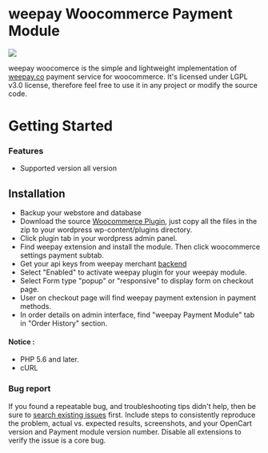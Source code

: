 # weepay Woocommerce Payment Module
![](https://service.weepay.co/form/normal.svg)

weepay woocomerce is the simple and lightweight implementation of [weepay.co](https://www.weepay.co) payment service for woocommerce. It's licensed under LGPL v3.0 license, therefore feel free to use it in any project or modify the source code.

# Getting Started


  ### Features
  
  - Supported version  all version



## Installation
* Backup your webstore and database
* Download the source [Woocommerce Plugin](https://github.com/weepay/Woocommerce/releases/), just copy all the files in the zip to your wordpress wp-content/plugins  directory.
* Click plugin tab  in your wordpress admin panel.
* Find weepay extension and install the module. Then click woocommerce settings payment subtab.
* Get your api keys from weepay merchant [backend](https://www.pos.weepay.co/)
* Select "Enabled" to activate weepay plugin for your weepay module.
* Select Form type "popup" or "responsive" to display form on checkout page.
* User on checkout page will find weepay payment extension in payment methods.
* In order details on admin interface, find "weepay Payment Module" tab in "Order History" section.

#### Notice :
* PHP 5.6 and later.
* cURL

### Bug report

If you found a repeatable bug, and troubleshooting tips didn't help, then be sure to [search existing issues](https://github.com/weepay/Woocommerce/issues) first. Include steps to consistently reproduce the problem, actual vs. expected results, screenshots, and your OpenCart version and Payment module version number. Disable all extensions to verify the issue is a core bug.
